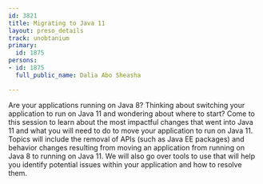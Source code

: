 ```yaml
---
id: 3821
title: Migrating to Java 11
layout: preso_details
track: unobtanium
primary:
  id: 1875
persons:
- id: 1875
  full_public_name: Dalia Abo Sheasha

---
```

Are your applications running on Java 8? Thinking about switching your application to run on Java 11 and wondering about where to start? Come to this session to learn about the most impactful changes that went into Java 11 and what you will need to do to move your application to run on Java 11. Topics will include the removal of APIs (such as Java EE packages) and behavior changes resulting from moving an application from running on Java 8 to running on Java 11. We will also go over tools to use that will help you identify potential issues within your application and how to resolve them.